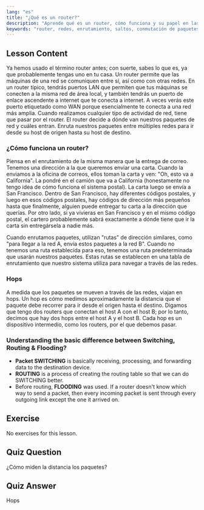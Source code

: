 ```yaml
---
lang: "es"
title: "¿Qué es un router?"
description: "Aprende qué es un router, cómo funciona y su papel en las redes. Comprende el enrutamiento, los saltos y la entrega de paquetes para principiantes."
keywords: "router, redes, enrutamiento, saltos, conmutación de paquetes, redes Linux, tutorial para principiantes, guía de red"
---
```


## Lesson Content

Ya hemos usado el término router antes; con suerte, sabes lo que es, ya que probablemente tengas uno en tu casa. Un router permite que las máquinas de una red se comuniquen entre sí, así como con otras redes. En un router típico, tendrás puertos LAN que permiten que tus máquinas se conecten a la misma red de área local, y también tendrás un puerto de enlace ascendente a internet que te conecta a internet. A veces verás este puerto etiquetado como WAN porque esencialmente te conecta a una red más amplia. Cuando realizamos cualquier tipo de actividad de red, tiene que pasar por el router. El router decide a dónde van nuestros paquetes de red y cuáles entran. Enruta nuestros paquetes entre múltiples redes para ir desde su host de origen hasta su host de destino.

### ¿Cómo funciona un router?

Piensa en el enrutamiento de la misma manera que la entrega de correo. Tenemos una dirección a la que queremos enviar una carta. Cuando la enviamos a la oficina de correos, ellos toman la carta y ven: "Oh, esto va a California". La pondré en el camión que va a California (honestamente no tengo idea de cómo funciona el sistema postal). La carta luego se envía a San Francisco. Dentro de San Francisco, hay diferentes códigos postales, y luego en esos códigos postales, hay códigos de dirección más pequeños hasta que finalmente, alguien puede entregar tu carta a la dirección que querías. Por otro lado, si ya vivieras en San Francisco y en el mismo código postal, el cartero probablemente sabrá exactamente a dónde tiene que ir la carta sin entregársela a nadie más.

Cuando enrutamos paquetes, utilizan "rutas" de dirección similares, como "para llegar a la red A, envía estos paquetes a la red B". Cuando no tenemos una ruta establecida para eso, tenemos una ruta predeterminada que usarán nuestros paquetes. Estas rutas se establecen en una tabla de enrutamiento que nuestro sistema utiliza para navegar a través de las redes.

### Hops

A medida que los paquetes se mueven a través de las redes, viajan en hops. Un hop es cómo medimos aproximadamente la distancia que el paquete debe recorrer para ir desde el origen hasta el destino. Digamos que tengo dos routers que conectan el host A con el host B; por lo tanto, decimos que hay dos hops entre el host A y el host B. Cada hop es un dispositivo intermedio, como los routers, por el que debemos pasar.

### Understanding the basic difference between Switching, Routing & Flooding?

- **Packet SWITCHING** is basically receiving, processing, and forwarding data to the destination device.
- **ROUTING** is a process of creating the routing table so that we can do SWITCHING better.
- Before routing, **FLOODING** was used. If a router doesn't know which way to send a packet, then every incoming packet is sent through every outgoing link except the one it arrived on.

## Exercise

No exercises for this lesson.

## Quiz Question

¿Cómo miden la distancia los paquetes?

## Quiz Answer

Hops
